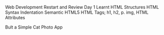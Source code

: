 Web Development Restart and Review
Day 1
Learnt 
HTML Structures
HTML Syntax
Indentation
Semantic HTML5
HTML Tags; h1, h2, p. img, 
HTML Attributes

Bult a Simple Cat Photo App